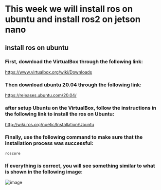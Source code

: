 # This week we will install ros on ubuntu and install ros2 on jetson nano

## install ros on ubuntu

### First, download the VirtualBox through the following link:

https://www.virtualbox.org/wiki/Downloads

### Then download ubuntu 20.04 through the following link:

https://releases.ubuntu.com/20.04/

### after setup Ubuntu on the VirtualBox, follow the instructions in the following link to install the ros on Ubuntu:

http://wiki.ros.org/noetic/Installation/Ubuntu

### Finally, use the following command to make sure that the installation process was successful:
```
roscore
```
### If everything is correct, you will see something similar to what is shown in the following image:
![image](https://user-images.githubusercontent.com/78390351/179449172-5bafd077-8142-4edc-a900-41660db97871.png)
